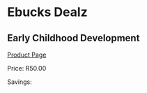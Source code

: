 
# Ebucks Dealz
## Early Childhood Development
[Product Page](https://www.ebucks.com/web/shop/productSelected.do?prodId=1167390447&catId=365579701)

Price: R50.00

Savings: 


	